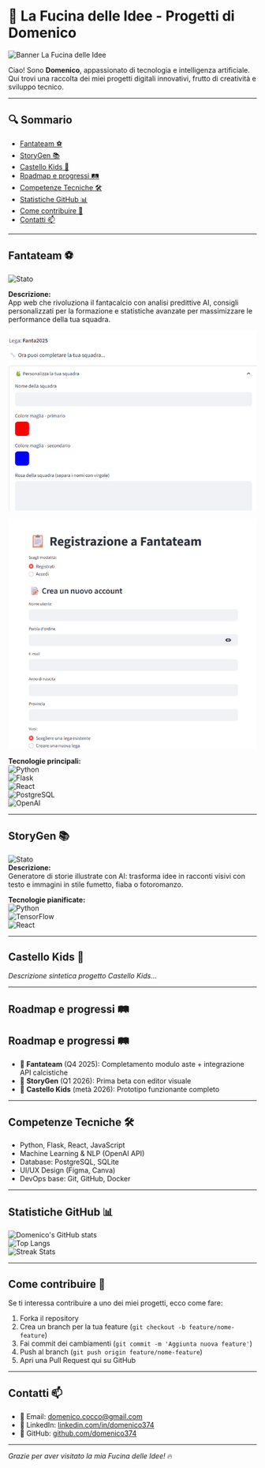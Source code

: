 # 🚀 La Fucina delle Idee - Progetti di Domenico

![Banner La Fucina delle Idee](./banner_fucina.gif)  

Ciao! Sono **Domenico**, appassionato di tecnologia e intelligenza artificiale.  
Qui trovi una raccolta dei miei progetti digitali innovativi, frutto di creatività e sviluppo tecnico.

---

## 🔍 Sommario
- [Fantateam ⚽](#fantateam-)
- [StoryGen 📚](#storygen-)
- [Castello Kids 🏰](#castello-kids-)
- [Roadmap e progressi 🛤️](#roadmap-e-progressi-)
- [Competenze Tecniche 🛠️](#competenze-tecniche-)
- [Statistiche GitHub 📊](#statistiche-github-)
- [Come contribuire 🤝](#come-contribuire-)
- [Contatti 📫](#contatti-)

---
## Fantateam ⚽

![Stato](https://img.shields.io/badge/Stato-In%20Sviluppo-yellow)  

**Descrizione:**  
App web che rivoluziona il fantacalcio con analisi predittive AI, consigli personalizzati per la formazione e statistiche avanzate per massimizzare le performance della tua squadra.

![Screenshot Creazione Rosa Fantateam](https://raw.githubusercontent.com/Domenico374/domenico374.github.io/main/img/screenshot_creazione_rosa_fantateam.png)

![Screenshot Registrazione Fantateam](https://raw.githubusercontent.com/Domenico374/domenico374.github.io/main/img/screenshot_registrazione_fantateam.png)

**Tecnologie principali:**  
![Python](https://img.shields.io/badge/Python-3776AB?style=flat&logo=python&logoColor=white)  
![Flask](https://img.shields.io/badge/Flask-000000?style=flat&logo=flask&logoColor=white)  
![React](https://img.shields.io/badge/React-20232A?style=flat&logo=react&logoColor=61DAFB)  
![PostgreSQL](https://img.shields.io/badge/PostgreSQL-4169E1?style=flat&logo=postgresql&logoColor=white)  
![OpenAI](https://img.shields.io/badge/OpenAI-412991?style=flat&logo=openai&logoColor=white)


---

## StoryGen 📚
![Stato](https://img.shields.io/badge/Stato-Concept-blue)  
**Descrizione:**  
Generatore di storie illustrate con AI: trasforma idee in racconti visivi con testo e immagini in stile fumetto, fiaba o fotoromanzo.

**Tecnologie pianificate:**  
![Python](https://img.shields.io/badge/Python-3776AB?style=flat&logo=python&logoColor=white)  
![TensorFlow](https://img.shields.io/badge/TensorFlow-FF6F00?style=flat&logo=tensorflow&logoColor=white)  
![React](https://img.shields.io/badge/React-20232A?style=flat&logo=react&logoColor=61DAFB)

---

## Castello Kids 🏰

*Descrizione sintetica progetto Castello Kids...*

---

## Roadmap e progressi 🛤️

## Roadmap e progressi 🛤️
- 🎯 **Fantateam** (Q4 2025): Completamento modulo aste + integrazione API calcistiche
- 🎨 **StoryGen** (Q1 2026): Prima beta con editor visuale
- 🏰 **Castello Kids** (metà 2026): Prototipo funzionante completo

---

## Competenze Tecniche 🛠️

- Python, Flask, React, JavaScript  
- Machine Learning & NLP (OpenAI API)  
- Database: PostgreSQL, SQLite  
- UI/UX Design (Figma, Canva)  
- DevOps base: Git, GitHub, Docker  

---

## Statistiche GitHub 📊

![Domenico's GitHub stats](https://github-readme-stats.vercel.app/api?username=domenico374&show_icons=true&theme=radical)  
![Top Langs](https://github-readme-stats.vercel.app/api/top-langs/?username=domenico374&layout=compact&theme=radical)  
![Streak Stats](https://github-readme-streak-stats.herokuapp.com/?user=domenico374&theme=radical)

---

## Come contribuire 🤝

Se ti interessa contribuire a uno dei miei progetti, ecco come fare:  

1. Forka il repository  
2. Crea un branch per la tua feature (`git checkout -b feature/nome-feature`)  
3. Fai commit dei cambiamenti (`git commit -m 'Aggiunta nuova feature'`)  
4. Push al branch (`git push origin feature/nome-feature`)  
5. Apri una Pull Request qui su GitHub  

---

## Contatti 📫

- 📧 Email: domenico.cocco@gmail.com 
- 🔗 LinkedIn: [linkedin.com/in/domenico374](https://linkedin.com/in/domenico374)  
- 🐙 GitHub: [github.com/domenico374](https://github.com/domenico374)

---

*Grazie per aver visitato la mia Fucina delle Idee!* 🔥
